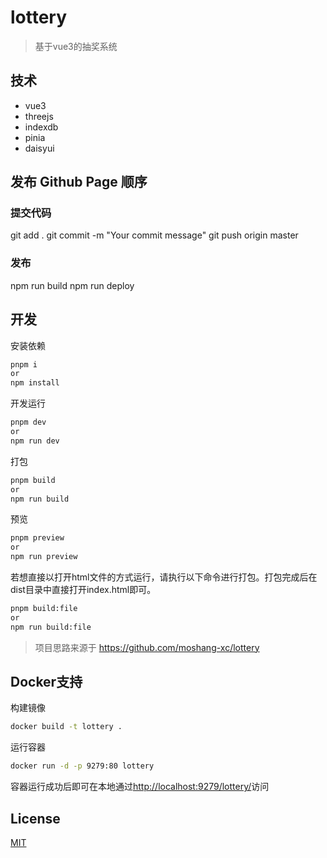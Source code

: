 # lottery
> 基于vue3的抽奖系统

## 技术

- vue3
- threejs
- indexdb
- pinia
- daisyui

## 发布 Github Page 顺序

### 提交代码
git add .
git commit -m "Your commit message"
git push origin master

### 发布
npm run build
npm run deploy

## 开发

安装依赖

```bash
pnpm i
or
npm install
```

开发运行

```bash
pnpm dev
or
npm run dev
```

打包

```bash
pnpm build
or
npm run build
```

预览

```bash
pnpm preview
or
npm run preview
```

若想直接以打开html文件的方式运行，请执行以下命令进行打包。打包完成后在dist目录中直接打开index.html即可。

```bash
pnpm build:file
or
npm run build:file
```

> 项目思路来源于 <https://github.com/moshang-xc/lottery>

## Docker支持

构建镜像

```bash
docker build -t lottery .
```

运行容器

```bash
docker run -d -p 9279:80 lottery
```

容器运行成功后即可在本地通过<http://localhost:9279/lottery/>访问

## License

[MIT](http://opensource.org/licenses/MIT)
